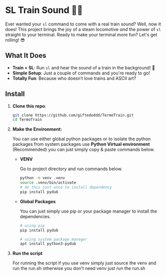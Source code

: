 # SL Train Sound 🚂💨

Ever wanted your `sl` command to come with a real train sound? Well, now it does! This project brings the joy of a steam
locomotive *and* the power of `sl` straight to your terminal. Ready to make your terminal more fun? Let's get rolling!
😎

## What It Does

- **Train + SL**: Run `sl` and hear the sound of a train in the background! 🚂
- **Simple Setup**: Just a couple of commands and you're ready to go!
- **Totally Fun**: Because who doesn’t love trains and ASCII art?

## Install

1. **Clone this repo**:

   ```bash
   git clone https://github.com/giftedoddd/TermoTrain.git
   cd TermoTrain

2. **Make the Environment:**

   You can use either global python packages or to isolate the python packages from system packages use **Python Virtual
   environment**
   (Recommended) you can just simply copy & paste commands below.

    - **VENV**

      Go to project directory and run commands below.

       ````bash
       python -m venv .venv
       source .venv/bin/activate
       # do this just once to install dependency
       pip install pydub

    - **Global Packages**

      You can just simply use pip or your package manager to install the dependencies.

         ````bash
         # using pip
         pip install pydub
      
         # using system package manager
         apt install python3-pydub

3. **Run the script**

   For running the script if you use venv simply just source the venv and run the run.sh otherwise you don't need venv just run the run.sh
 
